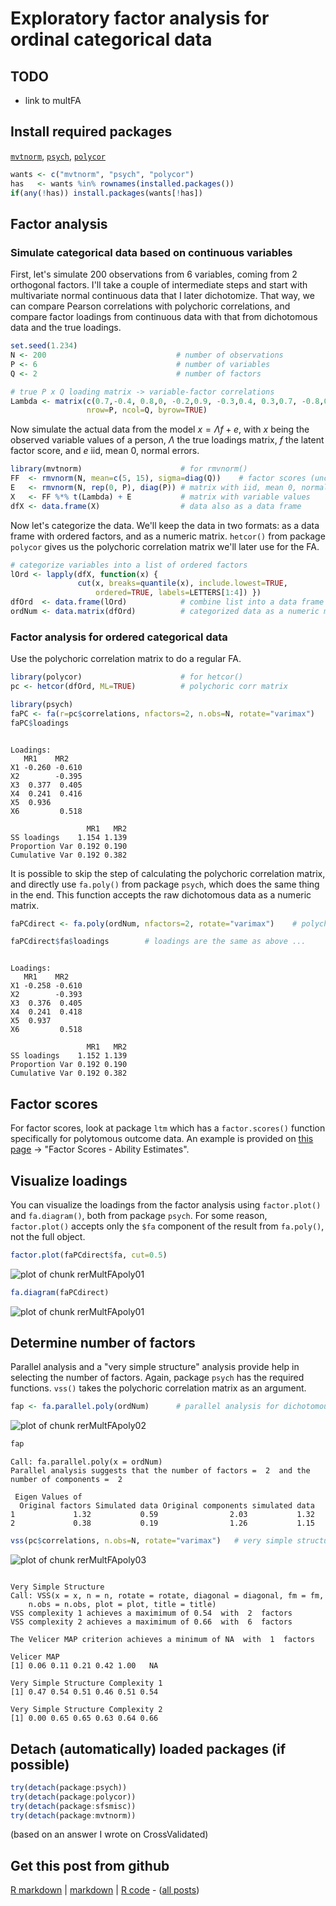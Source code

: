 Exploratory factor analysis for ordinal categorical data
=========================

TODO
-------------------------

 - link to multFA

Install required packages
-------------------------

[`mvtnorm`](http://cran.r-project.org/package=mvtnorm), [`psych`](http://cran.r-project.org/package=psych), [`polycor`](http://cran.r-project.org/package=polycor)


```r
wants <- c("mvtnorm", "psych", "polycor")
has   <- wants %in% rownames(installed.packages())
if(any(!has)) install.packages(wants[!has])
```


Factor analysis
-------------------------

### Simulate categorical data based on continuous variables

First, let's simulate 200 observations from 6 variables, coming from 2 orthogonal factors. I'll take a couple of intermediate steps and start with multivariate normal continuous data that I later dichotomize. That way, we can compare Pearson correlations with polychoric correlations, and compare factor loadings from continuous data with that from dichotomous data and the true loadings.


```r
set.seed(1.234)
N <- 200                             # number of observations
P <- 6                               # number of variables
Q <- 2                               # number of factors

# true P x Q loading matrix -> variable-factor correlations
Lambda <- matrix(c(0.7,-0.4, 0.8,0, -0.2,0.9, -0.3,0.4, 0.3,0.7, -0.8,0.1),
                 nrow=P, ncol=Q, byrow=TRUE)
```


Now simulate the actual data from the model $x = \Lambda f + e$, with $x$ being the observed variable values of a person, $\Lambda$ the true loadings matrix, $f$ the latent factor score, and $e$ iid, mean 0, normal errors.


```r
library(mvtnorm)                      # for rmvnorm()
FF  <- rmvnorm(N, mean=c(5, 15), sigma=diag(Q))    # factor scores (uncorrelated factors)
E   <- rmvnorm(N, rep(0, P), diag(P)) # matrix with iid, mean 0, normal errors
X   <- FF %*% t(Lambda) + E           # matrix with variable values
dfX <- data.frame(X)                  # data also as a data frame
```


Now let's categorize the data. We'll keep the data in two formats: as a data frame with ordered factors, and as a numeric matrix. `hetcor()` from package `polycor` gives us the polychoric correlation matrix we'll later use for the FA.


```r
# categorize variables into a list of ordered factors
lOrd <- lapply(dfX, function(x) {
               cut(x, breaks=quantile(x), include.lowest=TRUE,
                   ordered=TRUE, labels=LETTERS[1:4]) })
dfOrd  <- data.frame(lOrd)            # combine list into a data frame
ordNum <- data.matrix(dfOrd)          # categorized data as a numeric matrix
```


### Factor analysis for ordered categorical data

Use the polychoric correlation matrix to do a regular FA.


```r
library(polycor)                      # for hetcor()
pc <- hetcor(dfOrd, ML=TRUE)          # polychoric corr matrix
```



```r
library(psych)
faPC <- fa(r=pc$correlations, nfactors=2, n.obs=N, rotate="varimax")
faPC$loadings
```

```

Loadings:
   MR1    MR2   
X1 -0.260 -0.610
X2        -0.395
X3  0.377  0.405
X4  0.241  0.416
X5  0.936       
X6         0.518

                 MR1   MR2
SS loadings    1.154 1.139
Proportion Var 0.192 0.190
Cumulative Var 0.192 0.382
```


It is possible to skip the step of calculating the polychoric correlation matrix, and directly use `fa.poly()` from package `psych`, which does the same thing in the end. This function accepts the raw dichotomous data as a numeric matrix.


```r
faPCdirect <- fa.poly(ordNum, nfactors=2, rotate="varimax")    # polychoric FA
```



```r
faPCdirect$fa$loadings        # loadings are the same as above ...
```

```

Loadings:
   MR1    MR2   
X1 -0.258 -0.610
X2        -0.393
X3  0.376  0.405
X4  0.241  0.418
X5  0.937       
X6         0.518

                 MR1   MR2
SS loadings    1.152 1.139
Proportion Var 0.192 0.190
Cumulative Var 0.192 0.382
```


Factor scores
-------------------------

For factor scores, look at package `ltm` which has a `factor.scores()` function specifically for polytomous outcome data. An example is provided on [this page](http://eur.academia.edu/DimitrisRizopoulos/Teaching) -> "Factor Scores - Ability Estimates".

Visualize loadings
-------------------------

You can visualize the loadings from the factor analysis using `factor.plot()` and `fa.diagram()`, both from package `psych`. For some reason, `factor.plot()` accepts only the `$fa` component of the result from `fa.poly()`, not the full object.


```r
factor.plot(faPCdirect$fa, cut=0.5)
```

![plot of chunk rerMultFApoly01](figure/rerMultFApoly011.png) 

```r
fa.diagram(faPCdirect)
```

![plot of chunk rerMultFApoly01](figure/rerMultFApoly012.png) 


Determine number of factors
-------------------------

Parallel analysis and a "very simple structure" analysis provide help in selecting the number of factors. Again, package `psych` has the required functions. `vss()` takes the polychoric correlation matrix as an argument.


```r
fap <- fa.parallel.poly(ordNum)      # parallel analysis for dichotomous data
```

![plot of chunk rerMultFApoly02](figure/rerMultFApoly02.png) 



```r
fap
```

```
Call: fa.parallel.poly(x = ordNum)
Parallel analysis suggests that the number of factors =  2  and the number of components =  2 

 Eigen Values of 
  Original factors Simulated data Original components simulated data
1             1.32           0.59                2.03           1.32
2             0.38           0.19                1.26           1.15
```

```r
vss(pc$correlations, n.obs=N, rotate="varimax")   # very simple structure
```

![plot of chunk rerMultFApoly03](figure/rerMultFApoly03.png) 

```

Very Simple Structure
Call: VSS(x = x, n = n, rotate = rotate, diagonal = diagonal, fm = fm, 
    n.obs = n.obs, plot = plot, title = title)
VSS complexity 1 achieves a maximimum of 0.54  with  2  factors
VSS complexity 2 achieves a maximimum of 0.66  with  6  factors

The Velicer MAP criterion achieves a minimum of NA  with  1  factors
 
Velicer MAP
[1] 0.06 0.11 0.21 0.42 1.00   NA

Very Simple Structure Complexity 1
[1] 0.47 0.54 0.51 0.46 0.51 0.54

Very Simple Structure Complexity 2
[1] 0.00 0.65 0.65 0.63 0.64 0.66
```


Detach (automatically) loaded packages (if possible)
-------------------------


```r
try(detach(package:psych))
try(detach(package:polycor))
try(detach(package:sfsmisc))
try(detach(package:mvtnorm))
```


(based on an answer I wrote on CrossValidated)

Get this post from github
----------------------------------------------

[R markdown](https://github.com/dwoll/RExRepos/raw/master/Rmd/multFApoly.Rmd) | [markdown](https://github.com/dwoll/RExRepos/raw/master/md/multFApoly.md) | [R code](https://github.com/dwoll/RExRepos/raw/master/R/multFApoly.R) - ([all posts](https://github.com/dwoll/RExRepos))
